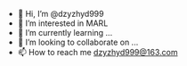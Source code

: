 - 👋 Hi, I’m @dzyzhyd999
- 👀 I’m interested in MARL
- 🌱 I’m currently learning ...
- 💞️ I’m looking to collaborate on ...
- 📫 How to reach me dzyzhyd999@163.com

<!---
dzyzhyd999/dzyzhyd999 is a ✨ special ✨ repository because its `README.md` (this file) appears on your GitHub profile.
You can click the Preview link to take a look at your changes.
--->
